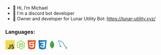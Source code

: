 - 👋 Hi, I’m Michael
- 🤖 I'm a discord bot developer
- 👑 Owner and developer for Lunar Utility Bot: https://lunar-utility.xyz/

### Languages:

<img src="./svgs/javascript-original.svg" width="30" height="30"> <img src="./svgs/nodejs-original.svg" width="30" height="30"> <img src="./svgs/html5-original.svg" width="30" height="30"> <img src="./svgs/css3-original.svg" width="30" height="30"><img src="./svgs/mongodb-original.svg" width="30" height="30"> <img src="./svgs/mysql-original.svg" width="30" height="30">
